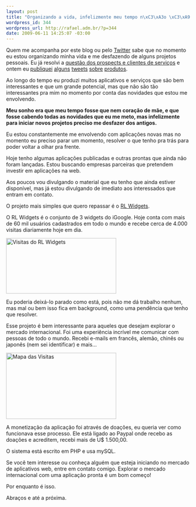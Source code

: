 ```yaml
--- 
layout: post
title: "Organizando a vida, infelizmente meu tempo n\xC3\xA3o \xC3\xA9 igual a cora\xC3\xA7\xC3\xA3o de m\xC3\xA3e."
wordpress_id: 344
wordpress_url: http://rafael.adm.br/?p=344
date: 2009-06-11 14:25:07 -03:00
---
```

Quem me acompanha por este blog ou pelo <a href="http://twitter.com/rafaelp">Twitter</a> sabe que no momento eu estou organizando minha vida e me desfazendo de alguns projetos pessoais. Eu já resolvi a <a href="http://rafael.adm.br/p/repassando-prospects-leads-e-novos-clientes-de-servicos-na-web/">questão dos prospects e clientes de serviços</a> e ontem eu <a href="http://twitter.com/rafaelp/status/2102976765">publiquei</a> <a href="http://twitter.com/rafaelp/status/2103020341">alguns</a> <a href="http://twitter.com/rafaelp/status/2103484126">tweets</a> <a href="http://twitter.com/rafaelp/status/2103504901">sobre</a> <a href="http://twitter.com/rafaelp/status/2103514940">produtos</a>.

Ao longo do tempo eu produzi muitos aplicativos e serviços que são bem interessantes e que um grande potencial, mas que não são tão interessantes pra mim no momento por conta das novidades que estou me envolvendo.

<strong>Meu sonho era que meu tempo fosse que nem coração de mãe, e que fosse cabendo todas as novidades que eu me meto, mas infelizmente para iniciar novos projetos preciso me desfazer dos antigos.</strong>

Eu estou constantemente me envolvendo com aplicações novas mas no momento eu preciso parar um momento, resolver o que tenho pra trás para poder voltar a olhar pra frente.

Hoje tenho algumas aplicações publicadas e outras prontas que ainda não foram lançadas. Estou buscando empresas parceiras que pretendem investir em aplicações na web.

Aos poucos vou divulgando o material que eu tenho que ainda estiver disponível, mas já estou divulgando de imediato aos interessados que entram em contato.

O projeto mais simples que quero repassar é o <a href="http://rlwidgets.com/">RL Widgets</a>.

O RL Widgets é o conjunto de 3 widgets do iGoogle. Hoje conta com mais de 60 mil usuários cadastrados em todo o mundo e recebe cerca de 4.000 visitas diariamente hoje em dia.

<a href="http://rafael.adm.br/wp-content/uploads/2009/06/picture-1.png" class="noborder"><img class="aligncenter size-medium wp-image-347" title="Visitas do RL Widgets" src="http://rafael.adm.br/wp-content/uploads/2009/06/picture-1-300x151.png" alt="Visitas do RL Widgets" width="300" height="151" /></a>

Eu poderia deixá-lo parado como está, pois não me dá trabalho nenhum, mas mal ou bem isso fica em background, como uma pendência que tenho que resolver.

Esse projeto é bem interessante para aqueles que desejam explorar o mercado internacional. Foi uma experiência incrível me comunicar com pessoas de todo o mundo. Recebi e-mails em francês, alemão, chinês ou japonês (nem sei identificar) e mais...

<a href="http://rafael.adm.br/wp-content/uploads/2009/06/picture-3.png" class="noborder"><img class="aligncenter size-medium wp-image-348" title="Mapa das Visitas" src="http://rafael.adm.br/wp-content/uploads/2009/06/picture-3-300x180.png" alt="Mapa das Visitas" width="300" height="180" /></a>

A monetização da aplicação foi através de doações, eu queria ver como funcionava esse processo. Ele está ligado ao Paypal onde recebo as doações e acreditem, recebi mais de U$ 1.500,00.

O sistema está escrito em PHP e usa mySQL.

Se você tem interesse ou conheça alguém que esteja iniciando no mercado de aplicativos web, entre em contato comigo. Explorar o mercado internacional com uma aplicação pronta é um bom começo!

Por enquanto é isso.

Abraços e até a próxima.
